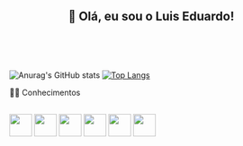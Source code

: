## <Header>👋 Olá, eu sou o Luis Eduardo!</Header>

![Anurag's GitHub stats](https://github-readme-stats.vercel.app/api?username=eduh3435&show_icons=true&theme=dark)
[![Top Langs](https://github-readme-stats.vercel.app/api/top-langs/?username=eduh3435&layout=donut&theme=dark)](https://github.com/anuraghazra/github-readme-stats)

👨‍💻 Conhecimentos

##

<div>
    <img width=40px, height=40px, src="https://cdn.jsdelivr.net/gh/devicons/devicon@latest/icons/javascript/javascript-original.svg" />
    <img width=40px, height=40px, src="https://cdn.jsdelivr.net/gh/devicons/devicon@latest/icons/html5/html5-original.svg" />
    <img width=40px, height=40px, src="https://cdn.jsdelivr.net/gh/devicons/devicon@latest/icons/css3/css3-original.svg" />
    <img width=40px, height=40px, src="https://cdn.jsdelivr.net/gh/devicons/devicon@latest/icons/typescript/typescript-original.svg" />
    <img width=40px, height=40px, src="https://cdn.jsdelivr.net/gh/devicons/devicon@latest/icons/react/react-original.svg" />
    <img width=40px, height=40px, src="https://cdn.jsdelivr.net/gh/devicons/devicon@latest/icons/python/python-original.svg" />
</div>
